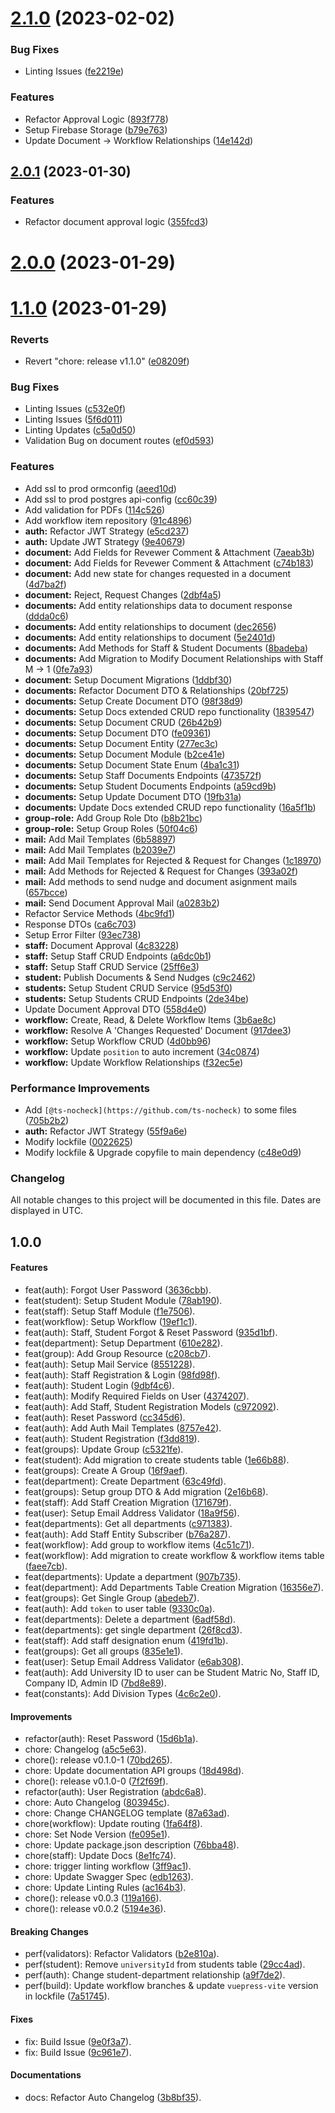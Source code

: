 

# [2.1.0](https://github.com/bolorundurovj/Enrout/compare/2.0.1...2.1.0) (2023-02-02)


### Bug Fixes

* Linting Issues ([fe2219e](https://github.com/bolorundurovj/Enrout/commit/fe2219e25cf9a6759c20a1c949c91d6cea3489b0))


### Features

* Refactor Approval Logic ([893f778](https://github.com/bolorundurovj/Enrout/commit/893f778e1948519c4a323bbcbb7ff0c905b09c7a))
* Setup Firebase Storage ([b79e763](https://github.com/bolorundurovj/Enrout/commit/b79e76368ca62ef370c8da3a97fc2634c3c20ce0))
* Update Document -> Workflow Relationships ([14e142d](https://github.com/bolorundurovj/Enrout/commit/14e142de7c8f2b140400d561004156030218427c))

## [2.0.1](https://github.com/bolorundurovj/Enrout/compare/2.0.0...2.0.1) (2023-01-30)


### Features

* Refactor document approval logic ([355fcd3](https://github.com/bolorundurovj/Enrout/commit/355fcd3ac7901d0b397537067c9d4088fb58d697))

# [2.0.0](https://github.com/bolorundurovj/Enrout/compare/1.1.0...2.0.0) (2023-01-29)
# [1.1.0](https://github.com/bolorundurovj/Enrout/compare/1.0.0...1.1.0) (2023-01-29)


### Reverts

* Revert "chore: release v1.1.0" ([e08209f](https://github.com/bolorundurovj/Enrout/commit/e08209f95e6a9aa59a0ecd5b41a4b61f69f1e0d5))


### Bug Fixes

* Linting Issues ([c532e0f](https://github.com/bolorundurovj/Enrout/commit/c532e0fcd37c7fb68e7fb4637107aeef0efac1b2))
* Linting Issues ([5f6d011](https://github.com/bolorundurovj/Enrout/commit/5f6d0117c743d34ab36668988311bb4a0cd8f450))
* Linting Updates ([c5a0d50](https://github.com/bolorundurovj/Enrout/commit/c5a0d50682657de337479a08678a9280d6093639))
* Validation Bug on document routes ([ef0d593](https://github.com/bolorundurovj/Enrout/commit/ef0d5933092b666f733dc277e9ca0b55d84c32ff))


### Features

* Add ssl to prod ormconfig ([aeed10d](https://github.com/bolorundurovj/Enrout/commit/aeed10df8bb953ce86b784e3bb9b7a770557c260))
* Add ssl to prod postgres api-config ([cc60c39](https://github.com/bolorundurovj/Enrout/commit/cc60c3931cab4d45dd525fe4a5bbc24e8d3dbd04))
* Add validation for PDFs ([114c526](https://github.com/bolorundurovj/Enrout/commit/114c5267509331ccd2339e1611e854e1beedfadd))
* Add workflow item repository ([91c4896](https://github.com/bolorundurovj/Enrout/commit/91c4896e7e0ad0642b4c5091a477a2a8a066e89d))
* **auth:** Refactor JWT Strategy ([e5cd237](https://github.com/bolorundurovj/Enrout/commit/e5cd2371d90b5aad5122d981208fc988ebc58f7e))
* **auth:** Update JWT Strategy ([9e40679](https://github.com/bolorundurovj/Enrout/commit/9e40679f8ca056f3cf53f2d6d8e6ead63992f3ab))
* **document:** Add Fields for Revewer Comment & Attachment ([7aeab3b](https://github.com/bolorundurovj/Enrout/commit/7aeab3b33b506994f8698c8f2af1163df51b190f))
* **document:** Add Fields for Revewer Comment & Attachment ([c74b183](https://github.com/bolorundurovj/Enrout/commit/c74b183af41cba8f78b36a065ea8b1844e20547f))
* **document:** Add new state for changes requested in a document ([4d7ba2f](https://github.com/bolorundurovj/Enrout/commit/4d7ba2fb2002b64ab6200b151c22bba6fad289ed))
* **document:** Reject, Request Changes ([2dbf4a5](https://github.com/bolorundurovj/Enrout/commit/2dbf4a532d40cb89f6fea2471067d18bf2ba9c6d))
* **documents:** Add entity relationships data to document response ([ddda0c6](https://github.com/bolorundurovj/Enrout/commit/ddda0c64ae41ec306a76b838275dbaed286140d6))
* **documents:** Add entity relationships to document ([dec2656](https://github.com/bolorundurovj/Enrout/commit/dec2656ed3bc814d8151cb80700fd36e11f5b9fe))
* **documents:** Add entity relationships to document ([5e2401d](https://github.com/bolorundurovj/Enrout/commit/5e2401d40e7f8108e5dd0e671ed46396e563d05a))
* **documents:** Add Methods for Staff & Student Documents ([8badeba](https://github.com/bolorundurovj/Enrout/commit/8badeba846ad4516d0a291c4c82067b428695e94))
* **documents:** Add Migration to Modify Document Relationships with Staff M -> 1 ([0fe7a93](https://github.com/bolorundurovj/Enrout/commit/0fe7a9329d017f0ce87b7ad2e529eeda9a3bf5f8))
* **document:** Setup Document Migrations ([1ddbf30](https://github.com/bolorundurovj/Enrout/commit/1ddbf3099ce71fb96127067ff0347bcf32b17242))
* **documents:** Refactor Document DTO & Relationships ([20bf725](https://github.com/bolorundurovj/Enrout/commit/20bf7256cd3042cf71c67d1893b32c7fd2946ed5))
* **documents:** Setup Create Document DTO ([98f38d9](https://github.com/bolorundurovj/Enrout/commit/98f38d93228fcbf17dc5a27985e9f4fa6266c202))
* **documents:** Setup Docs extended CRUD repo functionality ([1839547](https://github.com/bolorundurovj/Enrout/commit/183954738313088818fa8aa2b1ce064eb7c56c1b))
* **documents:** Setup Document CRUD ([26b42b9](https://github.com/bolorundurovj/Enrout/commit/26b42b91b4e12317f52d7afc73ab225cb762f0ff))
* **documents:** Setup Document DTO ([fe09361](https://github.com/bolorundurovj/Enrout/commit/fe09361f64f3ed6c435fd5784e5233bb34d4ede8))
* **documents:** Setup Document Entity ([277ec3c](https://github.com/bolorundurovj/Enrout/commit/277ec3c8c0931737b780b1039651fe4d050a2cf8))
* **documents:** Setup Document Module ([b2ce41e](https://github.com/bolorundurovj/Enrout/commit/b2ce41e12381952c711c51d6f917177993951ba8))
* **documents:** Setup Document State Enum ([4ba1c31](https://github.com/bolorundurovj/Enrout/commit/4ba1c31ea4a61ec632f5623f7f7ad3c14dffc0d2))
* **documents:** Setup Staff Documents Endpoints ([473572f](https://github.com/bolorundurovj/Enrout/commit/473572fe5c8181affede219dff0b34ffc24df645))
* **documents:** Setup Student Documents Endpoints ([a59cd9b](https://github.com/bolorundurovj/Enrout/commit/a59cd9b06d2e5f8c6af3e9c5bea1c4d0d4b19272))
* **documents:** Setup Update Document DTO ([19fb31a](https://github.com/bolorundurovj/Enrout/commit/19fb31a17de475198630b057f0bddb30e815dd11))
* **documents:** Update Docs extended CRUD repo functionality ([16a5f1b](https://github.com/bolorundurovj/Enrout/commit/16a5f1b17ecf2baa947d057854da86685d06c429))
* **group-role:** Add Group Role Dto ([b8b21bc](https://github.com/bolorundurovj/Enrout/commit/b8b21bc94164513f672d4509809bc4a0cad1c89d))
* **group-role:** Setup Group Roles ([50f04c6](https://github.com/bolorundurovj/Enrout/commit/50f04c6d62644eef205c2d4a5a49094abd2da3c5))
* **mail:** Add Mail Templates ([6b58897](https://github.com/bolorundurovj/Enrout/commit/6b5889734ef0f21b88e73962950b5c1ab27ed25f))
* **mail:** Add Mail Templates ([b2039e7](https://github.com/bolorundurovj/Enrout/commit/b2039e7b0d47ad217177d448e5642271e99e1950))
* **mail:** Add Mail Templates for Rejected & Request for Changes ([1c18970](https://github.com/bolorundurovj/Enrout/commit/1c18970053877a99cac6c806ef0ea989083e7ffe))
* **mail:** Add Methods for Rejected & Request for Changes ([393a02f](https://github.com/bolorundurovj/Enrout/commit/393a02fc1527da97db2d24770e149ee4c0e326d7))
* **mail:** Add methods to send nudge and document asignment mails ([657bcce](https://github.com/bolorundurovj/Enrout/commit/657bccee8867d4e426d810b4d5f7e6760eb0a8a4))
* **mail:** Send Document Approval Mail ([a0283b2](https://github.com/bolorundurovj/Enrout/commit/a0283b285ae7ca997d42ea48c3744bfa867e6897))
* Refactor Service Methods ([4bc9fd1](https://github.com/bolorundurovj/Enrout/commit/4bc9fd16c05f4f2700789881764eaff74578239a))
* Response DTOs ([ca6c703](https://github.com/bolorundurovj/Enrout/commit/ca6c7035576afa62b65f758c13a8be72190d66c1))
* Setup Error Filter ([93ec738](https://github.com/bolorundurovj/Enrout/commit/93ec73877bfda29c7ab857d0b34f47047be64414))
* **staff:** Document Approval ([4c83228](https://github.com/bolorundurovj/Enrout/commit/4c83228fb42f3d1ad5187963904ee17c05e95976))
* **staff:** Setup Staff CRUD Endpoints ([a6dc0b1](https://github.com/bolorundurovj/Enrout/commit/a6dc0b1af9c5adce68f23bb110174eaa980c15c3))
* **staff:** Setup Staff CRUD Service ([25ff6e3](https://github.com/bolorundurovj/Enrout/commit/25ff6e3485e99018438bfac55d7f2b30b5935337))
* **student:** Publish Documents & Send Nudges ([c9c2462](https://github.com/bolorundurovj/Enrout/commit/c9c2462bb2cbfaae8d98806f8fa28f8a6fea3590))
* **students:** Setup Student CRUD Service ([95d53f0](https://github.com/bolorundurovj/Enrout/commit/95d53f08191d764ce66d9b30767813c6c80b1c71))
* **students:** Setup Students CRUD Endpoints ([2de34be](https://github.com/bolorundurovj/Enrout/commit/2de34bee17b42ed27af4d223edbb4cab855006d7))
* Update Document Approval DTO ([558d4e0](https://github.com/bolorundurovj/Enrout/commit/558d4e0c2c07f3c7bd452aa7dfc91265dd194e5f))
* **workflow:** Create, Read, & Delete Workflow Items ([3b6ae8c](https://github.com/bolorundurovj/Enrout/commit/3b6ae8c8572b01ea15cc9e96807e406ed62a1728))
* **workflow:** Resolve A 'Changes Requested' Document ([917dee3](https://github.com/bolorundurovj/Enrout/commit/917dee3585ad7e14df7cfa6d21c4f33ef426e498))
* **workflow:** Setup Workflow CRUD ([4d0bb96](https://github.com/bolorundurovj/Enrout/commit/4d0bb96b1605665ae8bac38b5a2dc0370cf697cd))
* **workflow:** Update `position` to auto increment ([34c0874](https://github.com/bolorundurovj/Enrout/commit/34c0874840158bc3d67fc2c6ff0f33d2eff89073))
* **workflow:** Update Workflow Relationships ([f32ec5e](https://github.com/bolorundurovj/Enrout/commit/f32ec5e0bd27c2263d1cd5ec47c93b64cef83511))


### Performance Improvements

* Add `[@ts-nocheck](https://github.com/ts-nocheck)` to some files ([705b2b2](https://github.com/bolorundurovj/Enrout/commit/705b2b2fc626251f57e7dc93364ea7b587ddcf56))
* **auth:** Refactor JWT Strategy ([55f9a6e](https://github.com/bolorundurovj/Enrout/commit/55f9a6ed501bae3db139c08819bfa37f3c7d8f79))
* Modify lockfile ([0022625](https://github.com/bolorundurovj/Enrout/commit/00226259d1d3afdce7a6c4222759b63848ba645c))
* Modify lockfile & Upgrade copyfile to main dependency ([c48e0d9](https://github.com/bolorundurovj/Enrout/commit/c48e0d907c1264e97cbd9413e2ca1d4a3c3dfeb7))

### Changelog

All notable changes to this project will be documented in this file. Dates are displayed in UTC.

## 1.0.0

#### Features

- feat(auth): Forgot User Password ([3636cbb](https://github.com/bolorundurovj/Enrout/commit/3636cbbbb9cdddee954091cd8e79d4e401d26caf)).
- feat(student): Setup Student Module ([78ab190](https://github.com/bolorundurovj/Enrout/commit/78ab190c30c52e7cd8f038ff4f9951d98658d634)).
- feat(staff): Setup Staff Module ([f1e7506](https://github.com/bolorundurovj/Enrout/commit/f1e7506b3a517766cb5cb96293cce5e4aa79dc8a)).
- feat(workflow): Setup Workflow ([19ef1c1](https://github.com/bolorundurovj/Enrout/commit/19ef1c16ed3daa341e9b997310106bf9e87bae61)).
- feat(auth): Staff, Student Forgot & Reset Password ([935d1bf](https://github.com/bolorundurovj/Enrout/commit/935d1bf3e353e1257bad23a4775fb85f3e93f0e5)).
- feat(department): Setup Department ([610e282](https://github.com/bolorundurovj/Enrout/commit/610e282f88ad6d45766339a105ebc12aad45310d)).
- feat(group): Add Group Resource ([c208cb7](https://github.com/bolorundurovj/Enrout/commit/c208cb77faa623e58eec95c8dcba1a62c17b1959)).
- feat(auth): Setup Mail Service ([8551228](https://github.com/bolorundurovj/Enrout/commit/8551228ee06ebf746df12dd303e2002cac120969)).
- feat(auth): Staff Registration & Login ([98fd98f](https://github.com/bolorundurovj/Enrout/commit/98fd98ff1072ef3e18050d21b37fc545ebd6d3af)).
- feat(auth): Student Login ([9dbf4c6](https://github.com/bolorundurovj/Enrout/commit/9dbf4c6cb173c76e1252b67200fd377676dde09b)).
- feat(auth): Modify Required Fields on User ([4374207](https://github.com/bolorundurovj/Enrout/commit/43742074d1688e7b4ab57a55a694f6948ba298f4)).
- feat(auth): Add Staff, Student Registration Models ([c972092](https://github.com/bolorundurovj/Enrout/commit/c97209258c6e8d36c82b3b9c81fee51bec4120d6)).
- feat(auth): Reset Password ([cc345d6](https://github.com/bolorundurovj/Enrout/commit/cc345d67241f9527a2065dbb576dd4fcd3a123aa)).
- feat(auth): Add Auth Mail Templates ([8757e42](https://github.com/bolorundurovj/Enrout/commit/8757e423b369ea689f744c2fcd6115a927519aca)).
- feat(auth): Student Registration ([f3dd819](https://github.com/bolorundurovj/Enrout/commit/f3dd819a23b887cd0da68fda8070779ffc8e7fde)).
- feat(groups): Update Group ([c5321fe](https://github.com/bolorundurovj/Enrout/commit/c5321fe2cd94204b37f472bac3ed00e7a5ea99cd)).
- feat(student): Add migration to create students table ([1e66b88](https://github.com/bolorundurovj/Enrout/commit/1e66b88ea116c1b7a998cc07330929b4a1d36835)).
- feat(groups): Create A Group ([16f9aef](https://github.com/bolorundurovj/Enrout/commit/16f9aef0a5607f086ee2c7c82153fc848b10fc50)).
- feat(department): Create Department ([63c49fd](https://github.com/bolorundurovj/Enrout/commit/63c49fd0a94a510de41843d6084c556c4ffd87e8)).
- feat(groups): Setup group DTO & Add migration ([2e16b68](https://github.com/bolorundurovj/Enrout/commit/2e16b6852f9e1cb180b7b69a91501fd2683f7cc0)).
- feat(staff): Add Staff Creation Migration ([171679f](https://github.com/bolorundurovj/Enrout/commit/171679f981de086ab0ebed310e44040aaf584f58)).
- feat(user): Setup Email Address Validator ([18a9f56](https://github.com/bolorundurovj/Enrout/commit/18a9f5613628e157caa0fcebba53ff0072fee325)).
- feat(departments): Get all departments ([c971383](https://github.com/bolorundurovj/Enrout/commit/c971383708c7fb031d34ddb25ab86668e728c6be)).
- feat(auth): Add Staff Entity Subscriber ([b76a287](https://github.com/bolorundurovj/Enrout/commit/b76a287c6c0e730cf47a97c582f8ea90528ee499)).
- feat(workflow): Add group to workflow items ([4c51c71](https://github.com/bolorundurovj/Enrout/commit/4c51c718b74ff3c205263f1143eaf9777eac20fb)).
- feat(workflow): Add migration to create workflow & workflow items table ([faee7cb](https://github.com/bolorundurovj/Enrout/commit/faee7cb8e7f383335fb7e4dbd360aa9ba39059e2)).
- feat(departments): Update a department ([907b735](https://github.com/bolorundurovj/Enrout/commit/907b7358da835a08bd26803859a4f7808b5c1fbd)).
- feat(department): Add Departments Table Creation Migration ([16356e7](https://github.com/bolorundurovj/Enrout/commit/16356e7d542c5c3c42559e703e39fb16741a2ae2)).
- feat(groups): Get Single Group ([abedeb7](https://github.com/bolorundurovj/Enrout/commit/abedeb7701f99b58d7dc208a2610bd35300b26b6)).
- feat(auth): Add `token` to user table ([9330c0a](https://github.com/bolorundurovj/Enrout/commit/9330c0afa56a2a1a46f7be8612e9d46925297b65)).
- feat(departments): Delete a department ([6adf58d](https://github.com/bolorundurovj/Enrout/commit/6adf58da291f91816e0e7a7077161683944019ab)).
- feat(departments): get single department ([26f8cd3](https://github.com/bolorundurovj/Enrout/commit/26f8cd3e14ab00629fb7abdd5f146f212b1753e3)).
- feat(staff): Add staff designation enum ([419fd1b](https://github.com/bolorundurovj/Enrout/commit/419fd1bf02826c41b5056ad08497cc8054cf84c7)).
- feat(groups): Get all groups ([835e1e1](https://github.com/bolorundurovj/Enrout/commit/835e1e1ae9b64de4cf647e2fbc9392951ce898cf)).
- feat(user): Setup Email Address Validator ([e6ab308](https://github.com/bolorundurovj/Enrout/commit/e6ab308663380e1a02482ada04eea08261966fb9)).
- feat(auth): Add University ID to user can be Student Matric No, Staff ID, Company ID, Admin ID ([7bd8e89](https://github.com/bolorundurovj/Enrout/commit/7bd8e89f2f17aae75945b84dc72abdff432927e5)).
- feat(constants): Add Division Types ([4c6c2e0](https://github.com/bolorundurovj/Enrout/commit/4c6c2e0d87bd12675b833a11c85e9829df7d584e)).

#### Improvements

- refactor(auth): Reset Password ([15d6b1a](https://github.com/bolorundurovj/Enrout/commit/15d6b1ad1cbbdb3bca57f336b432faa36104ec6c)).
- chore: Changelog ([a5c5e63](https://github.com/bolorundurovj/Enrout/commit/a5c5e63716c3bf53f216c1d001d790dece351425)).
- chore(): release v0.1.0-1 ([70bd265](https://github.com/bolorundurovj/Enrout/commit/70bd2658536bf4880048f1b4252d766f21d8609a)).
- chore: Update documentation API groups ([18d498d](https://github.com/bolorundurovj/Enrout/commit/18d498d8a2fb2ed283dbff61ef53917bdce289b6)).
- chore(): release v0.1.0-0 ([7f2f69f](https://github.com/bolorundurovj/Enrout/commit/7f2f69f58e89b10e8f2446dbf8958c6b2e32bca4)).
- refactor(auth): User Registration ([abdc6a8](https://github.com/bolorundurovj/Enrout/commit/abdc6a8e626f94bc3e271052c928361ca8aee9e4)).
- chore: Auto Changelog ([803945c](https://github.com/bolorundurovj/Enrout/commit/803945c46cde7fe294edd1c0e65d237f52ebd321)).
- chore: Change CHANGELOG template ([87a63ad](https://github.com/bolorundurovj/Enrout/commit/87a63ad17755b9d5e9b087e8f49f7e499ceda6c1)).
- chore(workflow): Update routing ([1fa64f8](https://github.com/bolorundurovj/Enrout/commit/1fa64f8642a001d6fc59bdc6c93b0f9fa9e1702a)).
- chore: Set Node Version ([fe095e1](https://github.com/bolorundurovj/Enrout/commit/fe095e15180a9b924fdbf244c2c145e43ba5ab49)).
- chore: Update package.json description ([76bba48](https://github.com/bolorundurovj/Enrout/commit/76bba48c6c0c52a9538c35b5f204e0014fdde063)).
- chore(staff): Update Docs ([8e1fc74](https://github.com/bolorundurovj/Enrout/commit/8e1fc74d81d8ecb3f2aec9ecb632dba53c51ac0f)).
- chore: trigger linting workflow ([3ff9ac1](https://github.com/bolorundurovj/Enrout/commit/3ff9ac1be5aba05d91803a04288851e7929c25ec)).
- chore: Update Swagger Spec ([edb1263](https://github.com/bolorundurovj/Enrout/commit/edb12636dbda7967c2763ab05a53f25a09510486)).
- chore: Update Linting Rules ([ac164b3](https://github.com/bolorundurovj/Enrout/commit/ac164b39fdc7cbc552970942d7290bffe4a95a93)).
- chore(): release v0.0.3 ([119a166](https://github.com/bolorundurovj/Enrout/commit/119a166319bca44300e46531f02b83ee73718b36)).
- chore(): release v0.0.2 ([5194e36](https://github.com/bolorundurovj/Enrout/commit/5194e3698a49375fe4904741bce85dc9acb90865)).

#### Breaking Changes

- perf(validators): Refactor Validators ([b2e810a](https://github.com/bolorundurovj/Enrout/commit/b2e810acae09308a57c93eb5b5a60c795945d13f)).
- perf(student): Remove `universityId` from students table ([29cc4ad](https://github.com/bolorundurovj/Enrout/commit/29cc4ad5f0d653f2869d9533c12264827825e45d)).
- perf(auth): Change student-department relationship ([a9f7de2](https://github.com/bolorundurovj/Enrout/commit/a9f7de28c315b0fa26bdbda94afd21be255d11da)).
- perf(build): Update workflow branches & update `vuepress-vite` version in lockfile ([7a51745](https://github.com/bolorundurovj/Enrout/commit/7a517450f4bb6599eb26cced87d4aaca3813b3eb)).

#### Fixes

- fix: Build Issue ([9e0f3a7](https://github.com/bolorundurovj/Enrout/commit/9e0f3a75649c11e855b794bdb25f35ad084aa655)).
- fix: Build Issue ([9c961e7](https://github.com/bolorundurovj/Enrout/commit/9c961e7bafa865fcd121cab79a3e3709758f9ebf)).

#### Documentations

- docs: Refactor Auto Changelog ([3b8bf35](https://github.com/bolorundurovj/Enrout/commit/3b8bf3552ff26109a9bccd1dd14bd75dea1395c7)).